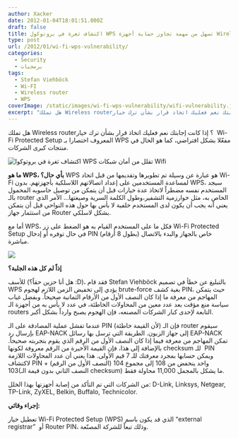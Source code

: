 ```yaml
---
author: Xacker
date: 2012-01-04T18:01:51.000Z
draft: false
title: اكتشاف ثغرة في بروتوكول WPS تسهل من مهمة تجاوز حماية أجهزة Wireless router
type: post
url: /2012/01/wi-fi-wps-vulnerability/
categories:
  - Security
  - برمجيات
tags:
  - Stefan Viehböck
  - Wi-FI
  - Wireless router
  - WPS
coverImage: /static/images/wi-fi-wps-vulnerability/wifi-vulnerability.jpg
excerpt: "هل تملك Wireless router؟ إذا كانت إجابتك نعم فعليك اتخاذ قرار بشأن ترك خيار \_Wi-Fi Protected Setup المعروف اختصارا بـ WPS\_مفعّلا بشكل افتراضي، كما هو الحال في منتجات كبرى الشركات.\n\n![اكتشاف ثغرة في بروتوكوا WPS تقلل من أمان شبكات Wifi](/static/images/wi-fi-wps-vulnerability/wifi-vulnerability.jpg)\n\n**ما هو"
---
```

هل تملك Wireless router؟ إذا كانت إجابتك نعم فعليك اتخاذ قرار بشأن ترك خيار  Wi-Fi Protected Setup المعروف اختصارا بـ WPS مفعّلا بشكل افتراضي، كما هو الحال في منتجات كبرى الشركات.

![اكتشاف ثغرة في بروتوكوا WPS تقلل من أمان شبكات Wifi](/static/images/wi-fi-wps-vulnerability/wifi-vulnerability.jpg)

**ما هو WPS، بأي حال؟** WPS هو عبارة عن وسيلة تم تطويرها وتقديمها من قبل اتحاد Wi-Fi لمساعدة المستخدمين على إعداد اتصالاتهم اللاسلكية بأجهزتهم. بدون WPS، سيجد المستخدم نفسه مضطراً لاتخاذ عدة خيارات قبل أن يتمكن من توصيل حاسوبه المحمول بالـ router الخاص به، مثل خوارزمية التشفير،وطول الكلمة السرية وصيغتها... الأمر الذي يعني أنه يجب أن يكون لدى المستخدم خلفية لا بأس بها حول هذه النواحي قبل أن يتمكن من استثمار جهاز Router بشكل لاسلكي.

أما مع WPS، فكل ما على المستخدم القيام به هو الضغط على زر Wi-Fi Protected Setup في حال توفره أو إدخال PIN (بطول 8 أرقام) خاص بالجهاز والبدء بالاتصال مباشرة.

![](/static/images/wi-fi-wps-vulnerability/wps-300x273.jpg)

**إذاً لم كل هذه الجلبة؟**

للأسف (هل أنا حزين حقاً؟ :D)، فقد قام Stefan Viehböck بالتبليغ عن خطأ في تصميم WPS يؤدي إلى تخفيض الزمن اللازم لهجوم brute-force بغية كشف PIN، حيث يتمكن المهاجم من معرفة ما إذا كان النصف الأول من الأرقام الثمانية صحيحاً. وبفضل غياب سياسة منع مؤقت بعد عدد معين من المحاولات الخاطئة، في عدد لا بأس به من أجهزة الـ routers التابعة لإحدى كبار الشركات المصنعه، فإن الهجوم يصبح وارداً بشكل أكبر.

عندما تفشل عملية المصادقة على الـ PIN (لأن القيمة خاطئة) فإن الـ router سيقوم بإرسال رد EAP-NACK إلى جهاز الزبون. الطريقة التي ترسل بها رسائل EAP-NACK تمكن المهاجم من معرفة فيما إذا كان النصف الأول من الرقم الذي يقوم بتجربته صحيحاً. بالإضافة إلى هذا، فإن القيمة الأخيرة من الرقم معروفة لكونها checksum للـ  PIN ويمكن حسابها بمجرد معرفتك للـ 7 قيم الأولى. هذا يعني أن عدد المحاولات اللازمة لاكتشاف PIN واحد ينخفض من 108 إلى مجموع 104 (النصف الأول من الرقم) + 103(النصف الثاني بدون قيمة الـ checksum) ما يشكل بالمجمل 11,000 محاولة فقط.

من الشركات التي تم التأكد من إصابة أجهزتها بهذا الخلل: D-Link, Linksys, Netgear, TP-Link, ZyXEL, Belkin, Buffalo, Technicolor.

**إجراء وقائي:**

تعطيل خيار Wi-Fi Protected Setup (WPS) الذي قد يكون باسم “external registrar”  أو Router PIN، وذلك تبعاً للشركة المصنّعة.

